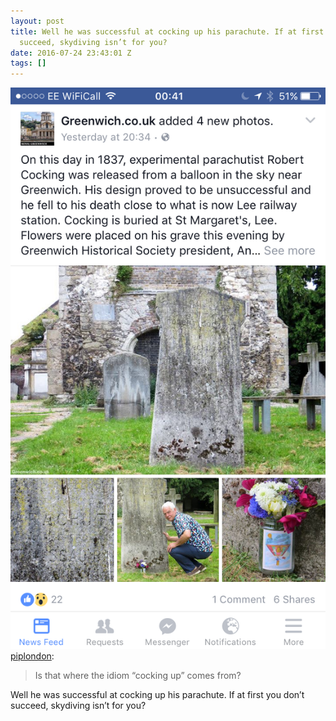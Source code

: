 ```yaml
---
layout: post
title: Well he was successful at cocking up his parachute. If at first you don’t
  succeed, skydiving isn’t for you?
date: 2016-07-24 23:43:01 Z
tags: []
---
```

![](/media/2016/07/147917321344.png)
[piplondon](http://pipobscure.uk/post/147917309907/is-that-where-the-idiom-cocking-up-comes-from):

> Is that where the idiom “cocking up” comes from?

Well he was successful at cocking up his parachute. If at first you don’t succeed, skydiving isn’t for you?

